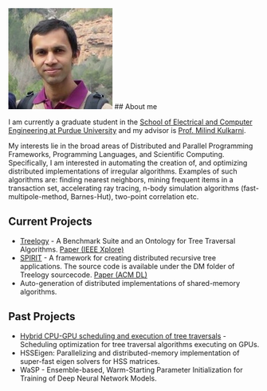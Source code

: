 <img src="pic.jpg" alt="hi" class="inline"/>
## About me

I am currently a graduate student in the [School of Electrical and Computer Engineering at Purdue University](https://engineering.purdue.edu/ECE) and my advisor is [Prof. Milind Kulkarni](https://engineering.purdue.edu/~milind/).

My interests lie in the broad areas of Distributed and Parallel Programming Frameworks, Programming Languages, and Scientific Computing. Specifically, I am interested in automating the creation of, and optimizing distributed implementations of irregular algorithms. Examples of such algorithms are: finding nearest neighbors, mining frequent items in a transaction set, accelerating ray tracing, n-body simulation algorithms (fast-multipole-method, Barnes-Hut), two-point correlation etc.



## Current Projects
 
- [Treelogy](https://bitbucket.org/plcl/treelogy)  -  A Benchmark Suite and an Ontology for Tree Traversal Algorithms.
  [Paper (IEEE Xplore)](https://ieeexplore.ieee.org/document/7975294)
- [SPIRIT](https://bitbucket.org/plcl/treelogy) - A framework for creating distributed recursive tree applications. The source code is available under the DM folder of Treelogy sourcecode.
  [Paper (ACM DL)](https://dl.acm.org/authorize.cfm?key=N39440)
- Auto-generation of distributed implementations of shared-memory algorithms.

## Past Projects
- [Hybrid CPU-GPU scheduling and execution of tree traversals](https://dl.acm.org/citation.cfm?id=2926261) - Scheduling optimization for tree traversal algorithms executing on GPUs.
- HSSEigen: Parallelizing and distributed-memory implementation of super-fast eigen solvers for HSS matrices.
- WaSP -  Ensemble-based, Warm-Starting Parameter Initialization for Training of Deep Neural Network Models.











